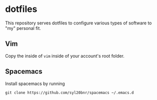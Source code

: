 # dotfiles

This repository serves dotfiles to configure various types of software to "my" personal fit.

## Vim

Copy the inside of `vim` inside of your account's root folder.

## Spacemacs

Install spacemacs by running

```
git clone https://github.com/syl20bnr/spacemacs ~/.emacs.d
```

